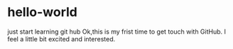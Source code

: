 # hello-world
just start learning git hub
Ok,this is my frist time to get touch with GitHub.
I feel a little bit excited and interested.
